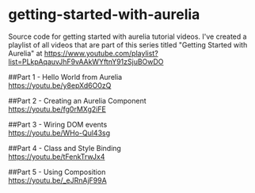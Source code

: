 # getting-started-with-aurelia
Source code for getting started with aurelia tutorial videos. I've created a playlist of all videos that are part of this series titled "Getting Started with Aurelia" at https://www.youtube.com/playlist?list=PLkpAqauvJhF9vAAkWYftnY91zSjuBOwDO 

##Part 1 - Hello World from Aurelia  
https://youtu.be/y8epXd6O0zQ  

##Part 2 - Creating an Aurelia Component  
https://youtu.be/fg0rMXg2iFE  

##Part 3 - Wiring DOM events  
https://youtu.be/WHo-Qul43sg  

##Part 4 - Class and Style Binding  
https://youtu.be/tFenkTrwJx4  

##Part 5 - Using Composition  
https://youtu.be/_eJRnAjF99A  
